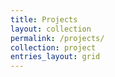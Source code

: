 ```yaml
---
title: Projects
layout: collection
permalink: /projects/
collection: project
entries_layout: grid
---
```


